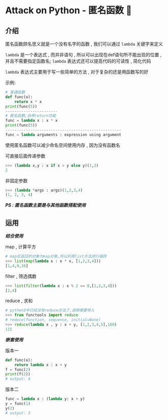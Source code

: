 #  Attack on Python - 匿名函数 🐍












<extoc></extoc>

## 介绍

匿名函数顾名思义就是一个没有名字的函数 , 我们可以通过 `lambda` 关键字来定义

`lambda` 是一个表达式 , 而并非语句 , 所以可以出现在def语句所不能出现的位置 , 并且不需要指定函数名; `lambda` 表达式还可以提高代码的可读性 , 简化代码

`lambda` 表达式主要用于写一些简单的方法 , 对于复杂的还是用函数写的好 

示例:

```python
# 普通函数
def func(x):
    return x * x
print(func(5))
-----------------------
# 匿名函数,自带return功能
func = lambda x : x * x
print(func(5))
---------------------------------------------------
func = lambda arguments : expression using argument 
```

使用匿名函数可以减少命名空间使用内存 , 因为没有函数名

可直接后面传递参数

```python
>>> (lambda x,y : x if x > y else y)(1,2)
2
```

非固定参数

```python
>>> (lambda *args : args)(1,2,3,4)
(1, 2, 3, 4)
```

***PS : 匿名函数主要是与其他函数搭配使用***

## 运用

***结合使用***

map , 计算平方

```python
# map后返回的对象为map对象,所以利用list方法进行强转
>>> list(map(lambda x : x * x, [1,2,3,4]))
[1,4,9,16]
```

filter , 筛选偶数

```python
>>> list(filter(lambda x : x % 2 == 0,[1,2,3,4]))
[2,4]
```

reduce , 求和

```python
# python3中已经没有reduce方法了,调用需要导入
>>> from functools import reduce
# reduce(function, sequence, initial=None)
>>> reduce(lambda x , y : x + y, [1,2,3,4,5],100)
115
```

***嵌套使用***

版本一

```python
def func(x):
    return lambda x : x + y
f = func(2)
print(f(2))
# output: 4
```

版本二

```python
func = lambda x : (lambda y: x + y)
y = func(1)
y(2)
# output: 3
```